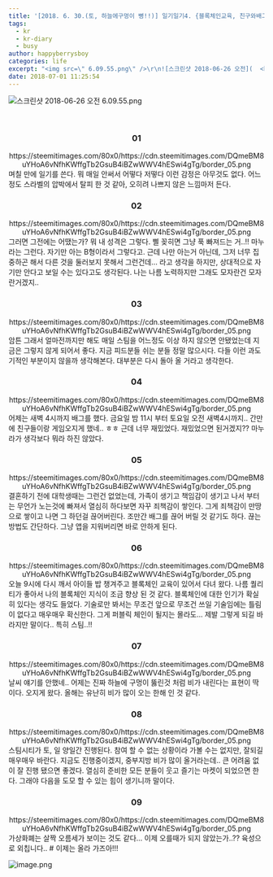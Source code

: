 ```yaml
---
title: '[2018. 6. 30.(토, 하늘에구멍이 뻥!!)] 일기일기4. {블록체인교육, 친구와배그}'
tags:
  - kr
  - kr-diary
  - busy
author: happyberrysboy
categories: life
excerpt: "<img src=\" 6.09.55.png\" />\r\n![스크린샷 2018-06-26 오전](  <br> <center><h3>01</h3>/cdn.steemitimages.com/DQmeBM8uYHoA6vNfhKWffgTb2GsuB4iBZwWWV4hESwi4gTg/border_05.png</center> 며칠 만에 일기를 쓴다. 뭐 매일 안써서 어떻다 저떻다 이런 감정은 아무것도 없다. 어느....."
date: 2018-07-01 11:25:54
---
```


![스크린샷 2018-06-26 오전 6.09.55.png](https://ipfs.busy.org/ipfs/Qmc4dGAZ78FXjSKroZVBQkEQjGmHAAQ7318Rnfx8jvbrbq)

<br>
<center><h3>01</h3>https://steemitimages.com/80x0/https://cdn.steemitimages.com/DQmeBM8uYHoA6vNfhKWffgTb2GsuB4iBZwWWV4hESwi4gTg/border_05.png</center>
며칠 만에 일기를 쓴다. 뭐 매일 안써서 어떻다 저떻다 이런 감정은 아무것도 없다. 어느정도 스라벨의 압박에서 탈피 한 것 같아, 오히려 나쁘지 않은 느낌마저 든다. 

<br>
<center><h3>02</h3>https://steemitimages.com/80x0/https://cdn.steemitimages.com/DQmeBM8uYHoA6vNfhKWffgTb2GsuB4iBZwWWV4hESwi4gTg/border_05.png</center>
그러면 그전에는 어땠는가? 뭐 내 성격은 그렇다. 삘 꽂히면 그냥 푹 빠져드는 거..!! 마누라는 그런다. 자기만 아는 B형이라서 그렇다고. 근데 나만 아는거 아닌데, 그저 너무 집중하곤 해서 다른 것을 둘러보지 못해서 그런건데... 라고 생각을 하지만, 상대적으로 자기만 안다고 보일 수는 있다고도 생각된다. 나는 나름 노력하지만 그래도 모자란건 모자란거겠지..

<br>
<center><h3>03</h3>https://steemitimages.com/80x0/https://cdn.steemitimages.com/DQmeBM8uYHoA6vNfhKWffgTb2GsuB4iBZwWWV4hESwi4gTg/border_05.png</center>
암튼 그래서 얼마전까지만 해도 매일 스팀을 어느정도 이상 하지 않으면 안됐었는데 지금은 그렇지 않게 되어서 좋다. 지금 피드분들 쉬는 분들 정말 많으시다. 다들 이런 과도기적인 부분이지 않을까 생각해본다. 대부분은 다시 돌아 올 거라고 생각한다.

<br>
<center><h3>04</h3>https://steemitimages.com/80x0/https://cdn.steemitimages.com/DQmeBM8uYHoA6vNfhKWffgTb2GsuB4iBZwWWV4hESwi4gTg/border_05.png</center>
어제는 새벽 4시까지 배그를 했다. 금요일 밤 11시 부터 토요일 오전 새벽4시까지.. 간만에 친구들이랑 게임오지게 했네.. ㅎㅎ 근데 너무 재밌었다. 재밌었으면 된거겠지??  마누라가 생각보다 뭐라 하진 않았다.

<br>
<center><h3>05</h3>https://steemitimages.com/80x0/https://cdn.steemitimages.com/DQmeBM8uYHoA6vNfhKWffgTb2GsuB4iBZwWWV4hESwi4gTg/border_05.png</center>
결혼하기 전에 대학생때는 그런건 없었는데, 가족이 생기고 책임감이 생기고 나서 부터는 무언가 노는것에 빠져서 열심히 하다보면 자꾸 죄책감이 쌓인다. 그게 죄책감이 만땅으로 쌓이고 나면 그 하던걸 끊어버린다. 조만간 배그를 끊어 버릴 것 같기도 하다. 끊는 방법도 간단하다. 그냥 앱을 지워버리면 바로 안하게 된다.

<br>
<center><h3>06</h3>https://steemitimages.com/80x0/https://cdn.steemitimages.com/DQmeBM8uYHoA6vNfhKWffgTb2GsuB4iBZwWWV4hESwi4gTg/border_05.png</center>
오늘 9시에 다시 깨서 아이들 밥 챙겨주고 블록체인 교육이 있어서 다녀 왔다. 나름 퀄리티가 좋아서 나의 블록체인 지식이 조금 향상 된 것 같다. 블록체인에 대한 인기가 확실히 있다는 생각도 들었다. 기술로만 봐서는 무조건 앞으로 무조건 쓰일 기술임에는 틀림이 없다고 매우매우 확신한다. 그게 퍼블릭 체인이 될지는 몰라도... 제발 그렇게 되길 바라지만 말이다.. 특히 스팀..!!

<br>
<center><h3>07</h3>https://steemitimages.com/80x0/https://cdn.steemitimages.com/DQmeBM8uYHoA6vNfhKWffgTb2GsuB4iBZwWWV4hESwi4gTg/border_05.png</center>
날씨 얘기를 안했네.. 어제는 진짜 하늘에 구멍이 뚫린것 처럼 비가 내린다는 표현이 딱이다. 오지게 왔다. 올해는 유난히 비가 많이 오는 한해 인 것 같다.

<br>
<center><h3>08</h3>https://steemitimages.com/80x0/https://cdn.steemitimages.com/DQmeBM8uYHoA6vNfhKWffgTb2GsuB4iBZwWWV4hESwi4gTg/border_05.png</center>
스팀시티가 토, 일 양일간 진행된다. 참여 할 수 없는 상황이라 가볼 수는 없지만, 잘되길 매우매우 바란다. 지금도 진행중이겠지, 중부지방 비가 많이 올거라는데.. 큰 어려움 없이 잘 진행 됐으면 좋겠다. 열심히 준비한 모든 분들이 웃고 즐기는 마켓이 되었으면 한다. 그래야 다음을 도모 할 수 있는 힘이 생기니까 말이다.

<br>
<center><h3>09</h3>https://steemitimages.com/80x0/https://cdn.steemitimages.com/DQmeBM8uYHoA6vNfhKWffgTb2GsuB4iBZwWWV4hESwi4gTg/border_05.png</center>
가상화폐는 살짝 오름세가 보이는 것도 같다... 이제 오를때가 되지 않았는가..??
육성으로 외칩니다..
# 이제는 올라 가즈아!!!

![image.png](https://ipfs.busy.org/ipfs/QmU7chpwzpz98bLZiVtxMr3m6XRTcBBzDRNA9UJHSvb4Y7)
